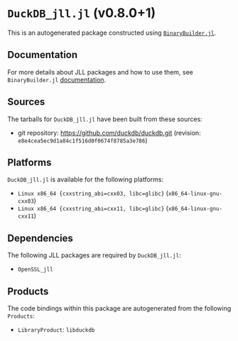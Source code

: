 # `DuckDB_jll.jl` (v0.8.0+1)

This is an autogenerated package constructed using [`BinaryBuilder.jl`](https://github.com/JuliaPackaging/BinaryBuilder.jl).

## Documentation

For more details about JLL packages and how to use them, see `BinaryBuilder.jl` [documentation](https://docs.binarybuilder.org/stable/jll/).

## Sources

The tarballs for `DuckDB_jll.jl` have been built from these sources:

* git repository: https://github.com/duckdb/duckdb.git (revision: `e8e4cea5ec9d1a84c1f516d0f0674f8785a3e786`)

## Platforms

`DuckDB_jll.jl` is available for the following platforms:

* `Linux x86_64 {cxxstring_abi=cxx03, libc=glibc}` (`x86_64-linux-gnu-cxx03`)
* `Linux x86_64 {cxxstring_abi=cxx11, libc=glibc}` (`x86_64-linux-gnu-cxx11`)

## Dependencies

The following JLL packages are required by `DuckDB_jll.jl`:

* `OpenSSL_jll`

## Products

The code bindings within this package are autogenerated from the following `Products`:

* `LibraryProduct`: `libduckdb`
